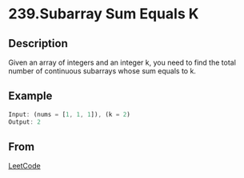 # 239.Subarray Sum Equals K

## Description

Given an array of integers and an integer k, you need to find the total number of continuous subarrays whose sum equals to k.

## Example

```js
Input: (nums = [1, 1, 1]), (k = 2)
Output: 2
```

## From

[LeetCode](https://leetcode.com/problems/subarray-sum-equals-k)

